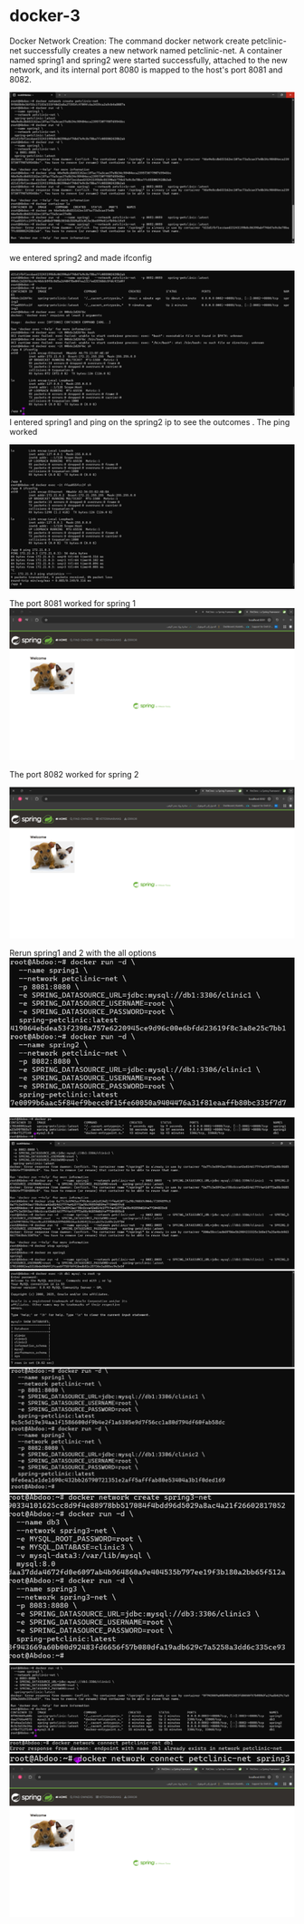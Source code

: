 # docker-3


Docker Network Creation: The command docker network create petclinic-net successfully creates a new network named petclinic-net.
A container named spring1 and spring2 were started successfully, attached to the new network, and its internal port 8080 is mapped to the host's port 8081 and 8082.

![1](1.png)

we entered spring2 and made ifconfig 

![2](2.png)  
I entered spring1 and ping on the spring2 ip to see the outcomes .
The ping worked 

![3](3.png)  

The port 8081 worked for spring 1
![4](4.png)  

The port 8082 worked for spring 2

![5](5.png)  

Rerun spring1 and 2 with the all options 
![6](6.png)  


![7](7.png)  
![8](8.png)  
![9](9.png)  
![10](10.png)  
![11](11.png)  
![12](12.png)  
![13](13.png)  
![14](14.png)  
![15](15.png)




























